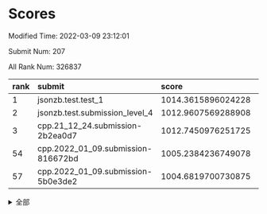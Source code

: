 # Scores

Modified Time: 2022-03-09 23:12:01

Submit Num: 207

All Rank Num: 326837

| rank |               submit               |       score        |       sigma        | pk_num |
| :--- | :--------------------------------- | :----------------- | :----------------- | :----- |
| 1    | jsonzb.test.test_1                 | 1014.3615896024228 | 0.8024309495595906 | 6319   |
| 2    | jsonzb.test.submission_level_4     | 1012.9607569288908 | 0.7856695265019404 | 6316   |
| 3    | cpp.21_12_24.submission-2b2ea0d7   | 1012.7450976251725 | 0.8148320282754478 | 6314   |
| 54   | cpp.2022_01_09.submission-816672bd | 1005.2384236749078 | 0.7109316647313947 | 6316   |
| 57   | cpp.2022_01_09.submission-5b0e3de2 | 1004.6819700730875 | 0.720472830400609  | 6314   |


<details>
<summary>全部</summary>

| rank |                 submit                 |       score        |       sigma        | pk_num |
| :--- | :------------------------------------- | :----------------- | :----------------- | :----- |
| 1    | jsonzb.test.test_1                     | 1014.3615896024228 | 0.8024309495595906 | 6319   |
| 2    | jsonzb.test.submission_level_4         | 1012.9607569288908 | 0.7856695265019404 | 6316   |
| 3    | cpp.21_12_24.submission-2b2ea0d7       | 1012.7450976251725 | 0.8148320282754478 | 6314   |
| 4    | gobigger.level_3.submission_level_3_14 | 1012.1815775787863 | 0.7817816283212009 | 6317   |
| 5    | gobigger.level_3.submission_level_3_33 | 1011.7702803159885 | 0.7810909809254181 | 6320   |
| 6    | gobigger.level_3.submission_level_3_0  | 1011.3719318959359 | 0.7639755791646713 | 6323   |
| 7    | gobigger.level_3.submission_level_3_20 | 1011.0404768875902 | 0.7848820366153029 | 6314   |
| 8    | gobigger.level_3.submission_level_3_49 | 1010.8584078756797 | 0.7791773638522653 | 6317   |
| 9    | gobigger.level_3.submission_level_3_5  | 1010.85751385134   | 0.7597220784685429 | 6312   |
| 10   | gobigger.level_3.submission_level_3_28 | 1010.7568137554031 | 0.7722507071382615 | 6315   |
| 11   | gobigger.level_3.submission_level_3_36 | 1010.7261753564926 | 0.7623019194903548 | 6312   |
| 12   | gobigger.level_3.submission_level_3_11 | 1010.6997734522809 | 0.7572586286711028 | 6311   |
| 13   | gobigger.level_3.submission_level_3_48 | 1010.6537524305635 | 0.7610009004740499 | 6314   |
| 14   | gobigger.level_3.submission_level_3_16 | 1010.6434170041695 | 0.7419557866995842 | 6315   |
| 15   | gobigger.level_3.submission_level_3_46 | 1010.6256910635893 | 0.7642888505822879 | 6312   |
| 16   | gobigger.level_3.submission_level_3_41 | 1010.6217980284175 | 0.7573831897571575 | 6320   |
| 17   | gobigger.level_3.submission_level_3_6  | 1010.4276520818671 | 0.7341998359443581 | 6317   |
| 18   | gobigger.level_3.submission_level_3_24 | 1010.3661129806668 | 0.7508479911294285 | 6314   |
| 19   | gobigger.level_3.submission_level_3_12 | 1010.2345802996676 | 0.7781343028284696 | 6320   |
| 20   | gobigger.level_3.submission_level_3_37 | 1010.1534103317227 | 0.7594076615770773 | 6319   |
| 21   | gobigger.level_3.submission_level_3_17 | 1010.0956458525945 | 0.7440089963075672 | 6315   |
| 22   | gobigger.level_3.submission_level_3_2  | 1010.0299826654775 | 0.7844600940699441 | 6318   |
| 23   | gobigger.level_3.submission_level_3_15 | 1010.0009520324429 | 0.7687735523001579 | 6316   |
| 24   | gobigger.level_3.submission_level_3_27 | 1009.9729908151266 | 0.7339348858863349 | 6314   |
| 25   | gobigger.level_3.submission_level_3_44 | 1009.8903274459025 | 0.7626617370087568 | 6315   |
| 26   | gobigger.level_3.submission_level_3_25 | 1009.8684610610862 | 0.7482334604243285 | 6322   |
| 27   | gobigger.level_3.submission_level_3_29 | 1009.8162191023495 | 0.7715303726803331 | 6310   |
| 28   | gobigger.level_3.submission_level_3_8  | 1009.7141776491021 | 0.7399955263607455 | 6314   |
| 29   | gobigger.level_3.submission_level_3_42 | 1009.7032898463251 | 0.7591932233471061 | 6314   |
| 30   | gobigger.level_3.submission_level_3_21 | 1009.7016096031193 | 0.7440771222656014 | 6313   |
| 31   | gobigger.level_3.submission_level_3_43 | 1009.6817307120089 | 0.7585046323236989 | 6318   |
| 32   | gobigger.level_3.submission_level_3_7  | 1009.6672718384448 | 0.7634548069846168 | 6315   |
| 33   | gobigger.level_3.submission_level_3_19 | 1009.626081714056  | 0.7497874900303254 | 6312   |
| 34   | gobigger.level_3.submission_level_3_35 | 1009.579361637401  | 0.7441609523112592 | 6315   |
| 35   | gobigger.level_3.submission_level_3_22 | 1009.4532323710699 | 0.7437257192365471 | 6314   |
| 36   | gobigger.level_3.submission_level_3_30 | 1009.4162476615005 | 0.753412954011542  | 6320   |
| 37   | gobigger.level_3.submission_level_3_34 | 1009.3992901437797 | 0.7244464585104473 | 6316   |
| 38   | gobigger.level_3.submission_level_3_45 | 1009.3019695137207 | 0.7471258082012051 | 6316   |
| 39   | gobigger.level_3.submission_level_3_26 | 1009.232271355507  | 0.7553039091324786 | 6314   |
| 40   | gobigger.level_3.submission_level_3_40 | 1009.1845693931814 | 0.7456858672769956 | 6313   |
| 41   | gobigger.level_3.submission_level_3_1  | 1009.1628764033777 | 0.7594510364038433 | 6311   |
| 42   | gobigger.level_3.submission_level_3_9  | 1009.1499277945513 | 0.7561059631968614 | 6317   |
| 43   | gobigger.level_3.submission_level_3_38 | 1009.0145644241331 | 0.7502317418993366 | 6316   |
| 44   | gobigger.level_3.submission_level_3_23 | 1008.9960534346353 | 0.7449367850005026 | 6313   |
| 45   | gobigger.level_3.submission_level_3_47 | 1008.978995889743  | 0.7541550659247788 | 6316   |
| 46   | gobigger.level_3.submission_level_3_13 | 1008.8796089544385 | 0.7543684189026808 | 6310   |
| 47   | gobigger.level_3.submission_level_3_18 | 1008.8258787429764 | 0.7559637216614253 | 6314   |
| 48   | gobigger.level_3.submission_level_3_32 | 1008.6869153585429 | 0.7507068495857112 | 6319   |
| 49   | gobigger.level_3.submission_level_3_31 | 1008.5841158412723 | 0.7654924083583863 | 6315   |
| 50   | gobigger.level_3.submission_level_3_39 | 1008.4234151873576 | 0.7496681013858923 | 6321   |
| 51   | gobigger.level_3.submission_level_3_4  | 1008.3952837298184 | 0.7394897895441165 | 6316   |
| 52   | gobigger.level_3.submission_level_3_10 | 1008.268043181263  | 0.7513884032907341 | 6321   |
| 53   | gobigger.level_3.submission_level_3_3  | 1008.1054697381711 | 0.7450606072261184 | 6316   |
| 54   | cpp.2022_01_09.submission-816672bd     | 1005.2384236749078 | 0.7109316647313947 | 6316   |
| 55   | gobigger.level_1.submission_level_1_46 | 1005.0791535946063 | 0.7158994449674594 | 6313   |
| 56   | gobigger.level_1.submission_level_1_39 | 1004.9657330178069 | 0.7335843417483661 | 6317   |
| 57   | cpp.2022_01_09.submission-5b0e3de2     | 1004.6819700730875 | 0.720472830400609  | 6314   |
| 58   | gobigger.level_1.submission_level_1_49 | 1004.5008167022607 | 0.7184515653570108 | 6317   |
| 59   | gobigger.level_1.submission_level_1_7  | 1004.3833948020878 | 0.7248843336541299 | 6318   |
| 60   | gobigger.level_1.submission_level_1_16 | 1004.3322591750162 | 0.712994330163886  | 6318   |
| 61   | gobigger.level_1.submission_level_1_19 | 1004.1978386096812 | 0.724441453463027  | 6317   |
| 62   | gobigger.level_1.submission_level_1_29 | 1004.1939992571773 | 0.7210064889567922 | 6316   |
| 63   | gobigger.level_1.submission_level_1_20 | 1004.1686623727255 | 0.7209848848420485 | 6311   |
| 64   | gobigger.level_1.submission_level_1_10 | 1004.1612923373189 | 0.7237511677950208 | 6318   |
| 65   | gobigger.level_1.submission_level_1_13 | 1004.0958971052925 | 0.7084725143462604 | 6317   |
| 66   | gobigger.level_1.submission_level_1_28 | 1003.9500231648946 | 0.7127173906922941 | 6316   |
| 67   | gobigger.level_1.submission_level_1_31 | 1003.9484729365532 | 0.7146112230645739 | 6320   |
| 68   | gobigger.level_1.submission_level_1_35 | 1003.9233983469321 | 0.7191834112931834 | 6313   |
| 69   | gobigger.level_1.submission_level_1_25 | 1003.8639132804245 | 0.7116220081811787 | 6318   |
| 70   | gobigger.level_1.submission_level_1_4  | 1003.8504889592257 | 0.7253314281913626 | 6321   |
| 71   | gobigger.level_1.submission_level_1_17 | 1003.8476568531295 | 0.7018439381063468 | 6316   |
| 72   | gobigger.level_1.submission_level_1_1  | 1003.8342233002992 | 0.7200170222598947 | 6316   |
| 73   | gobigger.level_1.submission_level_1_38 | 1003.7566193288674 | 0.7138178131442139 | 6315   |
| 74   | gobigger.level_1.submission_level_1_11 | 1003.6632174866919 | 0.7169703075513489 | 6320   |
| 75   | gobigger.level_1.submission_level_1_23 | 1003.5799632513982 | 0.7086682656058017 | 6311   |
| 76   | gobigger.level_1.submission_level_1_6  | 1003.5431291841957 | 0.7162873451420171 | 6317   |
| 77   | gobigger.level_1.submission_level_1_12 | 1003.4769853400492 | 0.7058410339773579 | 6312   |
| 78   | gobigger.level_1.submission_level_1_24 | 1003.3963438194875 | 0.7358990756686147 | 6317   |
| 79   | gobigger.level_1.submission_level_1_27 | 1003.3727574154827 | 0.7221209066379874 | 6311   |
| 80   | gobigger.level_1.submission_level_1_47 | 1003.3208930761857 | 0.7204709334655561 | 6314   |
| 81   | gobigger.level_1.submission_level_1_43 | 1003.2819566507133 | 0.7129742919055809 | 6314   |
| 82   | gobigger.level_1.submission_level_1_37 | 1003.2355691883529 | 0.7175369006295984 | 6318   |
| 83   | gobigger.level_1.submission_level_1_41 | 1003.235396044293  | 0.7230135527493337 | 6318   |
| 84   | gobigger.level_1.submission_level_1_0  | 1003.2212537797956 | 0.7049836220931567 | 6318   |
| 85   | gobigger.level_1.submission_level_1_30 | 1003.1769857758394 | 0.7078701752930607 | 6315   |
| 86   | gobigger.level_1.submission_level_1_36 | 1003.1756798271397 | 0.7090111427054655 | 6310   |
| 87   | gobigger.level_1.submission_level_1_45 | 1003.1007975655721 | 0.7296759539168638 | 6314   |
| 88   | gobigger.level_1.submission_level_1_9  | 1003.0789959707116 | 0.7148219913722136 | 6316   |
| 89   | gobigger.level_1.submission_level_1_5  | 1003.0153415927259 | 0.710841735965377  | 6313   |
| 90   | gobigger.level_1.submission_level_1_15 | 1003.0112178396186 | 0.7154374687463122 | 6312   |
| 91   | gobigger.level_1.submission_level_1_34 | 1002.8241627077384 | 0.7181545142458627 | 6319   |
| 92   | gobigger.level_1.submission_level_1_32 | 1002.8186354151367 | 0.7153209659485914 | 6317   |
| 93   | gobigger.level_1.submission_level_1_48 | 1002.7742284925469 | 0.7077011234691991 | 6319   |
| 94   | gobigger.level_1.submission_level_1_21 | 1002.7457896784707 | 0.7114435692996494 | 6318   |
| 95   | gobigger.level_1.submission_level_1_33 | 1002.7450927545893 | 0.7137905939153313 | 6316   |
| 96   | gobigger.level_1.submission_level_1_42 | 1002.6430546656862 | 0.7106636968861364 | 6316   |
| 97   | gobigger.level_1.submission_level_1_18 | 1002.5063334317855 | 0.7139180869471925 | 6318   |
| 98   | gobigger.level_1.submission_level_1_3  | 1002.5035556727929 | 0.7075393119668629 | 6322   |
| 99   | gobigger.level_1.submission_level_1_44 | 1002.459512166468  | 0.7071251837131102 | 6317   |
| 100  | gobigger.level_1.submission_level_1_22 | 1002.4450909308031 | 0.7129758709575887 | 6318   |
| 101  | gobigger.level_1.submission_level_1_2  | 1002.3771434229172 | 0.7124419384674807 | 6313   |
| 102  | gobigger.level_1.submission_level_1_8  | 1002.0512093068768 | 0.7178260650339211 | 6319   |
| 103  | gobigger.level_1.submission_level_1_40 | 1001.8357367593798 | 0.7028937752825553 | 6314   |
| 104  | gobigger.level_1.submission_level_1_26 | 1001.7085267011602 | 0.7176087574260009 | 6312   |
| 105  | gobigger.level_1.submission_level_1_14 | 1001.4813867236286 | 0.7020596097317614 | 6311   |
| 106  | gobigger.random.submission_random_28   | 997.875553989302   | 0.7142695538521288 | 6316   |
| 107  | gobigger.random.submission_random_23   | 997.6425211918231  | 0.7172551464189347 | 6313   |
| 108  | gobigger.random.submission_random_8    | 997.3676912767028  | 0.6990108445090792 | 6318   |
| 109  | gobigger.random.submission_random_19   | 997.1302684137681  | 0.704722329425499  | 6318   |
| 110  | gobigger.random.submission_random_6    | 997.1127560717404  | 0.7136606496254185 | 6317   |
| 111  | gobigger.random.submission_random_4    | 997.073269990756   | 0.7113662310410566 | 6310   |
| 112  | gobigger.random.submission_random_46   | 997.0044091917723  | 0.7092391729666189 | 6316   |
| 113  | gobigger.random.submission_random_16   | 996.9166607145208  | 0.7053659607012575 | 6316   |
| 114  | gobigger.random.submission_random_29   | 996.8835216541858  | 0.7103861262467306 | 6314   |
| 115  | gobigger.random.submission_random_5    | 996.789394576786   | 0.7118815101921546 | 6319   |
| 116  | gobigger.random.submission_random_45   | 996.632246602581   | 0.700549925698272  | 6316   |
| 117  | gobigger.random.submission_random_20   | 996.6182783535294  | 0.7149347333486302 | 6316   |
| 118  | gobigger.random.submission_random_26   | 996.5829457204297  | 0.7006602383413767 | 6314   |
| 119  | gobigger.random.submission_random_27   | 996.4999172625978  | 0.7066482573113481 | 6314   |
| 120  | gobigger.random.submission_random_42   | 996.492813377416   | 0.7043074818290352 | 6316   |
| 121  | gobigger.random.submission_random_33   | 996.4437021465873  | 0.7189292308053875 | 6315   |
| 122  | gobigger.random.submission_random_39   | 996.4285228933809  | 0.707870848635565  | 6316   |
| 123  | gobigger.random.submission_random_32   | 996.3045481597786  | 0.7108429309879891 | 6317   |
| 124  | gobigger.random.submission_random_0    | 996.2876203293235  | 0.7174171345555217 | 6317   |
| 125  | gobigger.random.submission_random_44   | 996.283079257015   | 0.7161037918970314 | 6319   |
| 126  | gobigger.random.submission_random_9    | 996.2829728265763  | 0.7107914559350643 | 6313   |
| 127  | gobigger.random.submission_random_13   | 996.2536786215663  | 0.7047747693927291 | 6317   |
| 128  | gobigger.random.submission_random_17   | 996.0954586866953  | 0.7234947291999222 | 6315   |
| 129  | gobigger.random.submission_random_36   | 996.0644387142584  | 0.717529836433364  | 6315   |
| 130  | gobigger.random.submission_random_24   | 996.0449947178292  | 0.7152062166943564 | 6315   |
| 131  | gobigger.random.submission_random_30   | 995.934348386702   | 0.7249464798060375 | 6315   |
| 132  | gobigger.random.submission_random_14   | 995.8794960243999  | 0.7237358657844798 | 6318   |
| 133  | gobigger.random.submission_random_18   | 995.8469204404992  | 0.7152908399332017 | 6310   |
| 134  | gobigger.random.submission_random_2    | 995.810004345308   | 0.7005048939869626 | 6315   |
| 135  | gobigger.random.submission_random_12   | 995.7890244110247  | 0.7124386411344259 | 6317   |
| 136  | gobigger.random.submission_random_25   | 995.7801778635578  | 0.7102748174079441 | 6317   |
| 137  | gobigger.random.submission_random_40   | 995.6794062208783  | 0.7091916758334728 | 6322   |
| 138  | gobigger.random.submission_random_1    | 995.6739501251321  | 0.7130775981430556 | 6317   |
| 139  | gobigger.random.submission_random_11   | 995.6403213559795  | 0.7248333331870294 | 6318   |
| 140  | gobigger.random.submission_random_15   | 995.6285929159587  | 0.7204182051351594 | 6317   |
| 141  | gobigger.random.submission_random_7    | 995.6026187188031  | 0.7097281140767885 | 6314   |
| 142  | gobigger.random.submission_random_48   | 995.5069182620214  | 0.7078791843748274 | 6309   |
| 143  | gobigger.random.submission_random_49   | 995.4919460353786  | 0.7099232120335502 | 6307   |
| 144  | gobigger.random.submission_random_31   | 995.3170361939975  | 0.7180718449852412 | 6314   |
| 145  | gobigger.random.submission_random_22   | 995.3052028836519  | 0.71422789360251   | 6313   |
| 146  | gobigger.random.submission_random_47   | 995.2640209298928  | 0.718946292775832  | 6313   |
| 147  | gobigger.random.submission_random_38   | 995.1684019781449  | 0.7153527734778174 | 6314   |
| 148  | gobigger.random.submission_random_35   | 995.1664084485984  | 0.7128878967886633 | 6319   |
| 149  | gobigger.random.submission_random_10   | 995.000437745769   | 0.696231865382097  | 6313   |
| 150  | gobigger.random.submission_random_3    | 994.8640412288838  | 0.7321854353280428 | 6313   |
| 151  | gobigger.random.submission_random_34   | 994.8309153608411  | 0.7075064879552712 | 6317   |
| 152  | gobigger.random.submission_random_41   | 994.7235108353916  | 0.7117526420839552 | 6318   |
| 153  | gobigger.random.submission_random_43   | 994.6278898864109  | 0.718150570227975  | 6316   |
| 154  | gobigger.random.submission_random_21   | 994.6237293762747  | 0.7256752151523351 | 6317   |
| 155  | gobigger.random.submission_random_37   | 994.5934401691377  | 0.714325465318697  | 6315   |
| 156  | gobigger.level_2.submission_level_2_49 | 994.310433466471   | 0.7367643712529559 | 6312   |
| 157  | gobigger.level_2.submission_level_2_14 | 994.0395434957347  | 0.7247200247815575 | 6313   |
| 158  | gobigger.level_2.submission_level_2_7  | 993.8036567975772  | 0.7124040725222627 | 6321   |
| 159  | gobigger.level_2.submission_level_2_41 | 993.5517619179152  | 0.7255417666603946 | 6317   |
| 160  | gobigger.level_2.submission_level_2_10 | 993.5077614397322  | 0.7400540571122287 | 6309   |
| 161  | gobigger.level_2.submission_level_2_9  | 993.4444879519676  | 0.7209319868122788 | 6319   |
| 162  | gobigger.level_2.submission_level_2_12 | 993.3154987661571  | 0.7379143995857372 | 6316   |
| 163  | gobigger.level_2.submission_level_2_21 | 993.239156775838   | 0.7450939114162177 | 6316   |
| 164  | gobigger.level_2.submission_level_2_29 | 993.1955050776545  | 0.7375183773156392 | 6318   |
| 165  | gobigger.level_2.submission_level_2_32 | 993.1349828743046  | 0.7353140783767014 | 6324   |
| 166  | gobigger.level_2.submission_level_2_48 | 993.1257138432208  | 0.7437395694793857 | 6309   |
| 167  | gobigger.level_2.submission_level_2_30 | 993.0551413537671  | 0.7474024052293887 | 6316   |
| 168  | gobigger.level_2.submission_level_2_43 | 993.0510124068553  | 0.741751409218135  | 6313   |
| 169  | gobigger.level_2.submission_level_2_44 | 992.9846712690937  | 0.7488192427894474 | 6310   |
| 170  | gobigger.level_2.submission_level_2_31 | 992.9312113838766  | 0.7217763825141484 | 6312   |
| 171  | gobigger.level_2.submission_level_2_2  | 992.8820316569073  | 0.7476611184149704 | 6317   |
| 172  | gobigger.level_2.submission_level_2_45 | 992.8627384363276  | 0.7347041068867712 | 6317   |
| 173  | gobigger.level_2.submission_level_2_34 | 992.77089407965    | 0.736025412783415  | 6317   |
| 174  | gobigger.level_2.submission_level_2_26 | 992.7587873663398  | 0.7422151292382775 | 6321   |
| 175  | gobigger.level_2.submission_level_2_18 | 992.6967676818438  | 0.7384258847641475 | 6320   |
| 176  | gobigger.level_2.submission_level_2_8  | 992.6439557328085  | 0.7671378653038846 | 6312   |
| 177  | gobigger.level_2.submission_level_2_19 | 992.5822396324847  | 0.7299955808919019 | 6309   |
| 178  | gobigger.level_2.submission_level_2_3  | 992.4961580223882  | 0.7302464133016161 | 6316   |
| 179  | gobigger.level_2.submission_level_2_20 | 992.3379012392464  | 0.7591365540376326 | 6318   |
| 180  | gobigger.level_2.submission_level_2_27 | 992.3109979845409  | 0.74469720116124   | 6316   |
| 181  | gobigger.level_2.submission_level_2_13 | 992.1885709761815  | 0.7355978514002757 | 6315   |
| 182  | gobigger.level_2.submission_level_2_47 | 992.1149794273531  | 0.7488220910999647 | 6319   |
| 183  | gobigger.level_2.submission_level_2_28 | 992.051295725436   | 0.7342065116537688 | 6313   |
| 184  | gobigger.level_2.submission_level_2_4  | 991.8293574648195  | 0.7516680413155468 | 6315   |
| 185  | gobigger.level_2.submission_level_2_36 | 991.8219483321386  | 0.744310152561209  | 6319   |
| 186  | gobigger.level_2.submission_level_2_46 | 991.79227038605    | 0.763117779597905  | 6319   |
| 187  | gobigger.level_2.submission_level_2_0  | 991.5757744858804  | 0.7508244252502905 | 6316   |
| 188  | gobigger.level_2.submission_level_2_40 | 991.4795474026757  | 0.7426181538479943 | 6321   |
| 189  | gobigger.level_2.submission_level_2_5  | 991.4185301317516  | 0.7642075351214119 | 6317   |
| 190  | gobigger.level_2.submission_level_2_22 | 991.4150039648435  | 0.7296652818399282 | 6318   |
| 191  | gobigger.level_2.submission_level_2_39 | 991.3253144096974  | 0.7503875124883018 | 6315   |
| 192  | gobigger.level_2.submission_level_2_17 | 991.2574321192924  | 0.7586048216469659 | 6315   |
| 193  | gobigger.level_2.submission_level_2_6  | 991.2396507663314  | 0.7569310226723239 | 6323   |
| 194  | gobigger.level_2.submission_level_2_23 | 991.2285444175435  | 0.7474421567076582 | 6315   |
| 195  | gobigger.level_2.submission_level_2_35 | 991.1496173142527  | 0.735481842014561  | 6315   |
| 196  | gobigger.level_2.submission_level_2_16 | 991.1124875945796  | 0.7469925007210725 | 6313   |
| 197  | gobigger.level_2.submission_level_2_38 | 991.0468748981731  | 0.7627180145883843 | 6316   |
| 198  | gobigger.level_2.submission_level_2_24 | 991.0174288941997  | 0.7624511416876536 | 6317   |
| 199  | gobigger.level_2.submission_level_2_15 | 990.878994799445   | 0.7551348496012307 | 6318   |
| 200  | gobigger.level_2.submission_level_2_37 | 990.5053646393452  | 0.787592287703229  | 6314   |
| 201  | gobigger.level_2.submission_level_2_1  | 990.5026920577162  | 0.7656183470694312 | 6317   |
| 202  | gobigger.level_2.submission_level_2_11 | 990.3698527551094  | 0.7739003871426804 | 6313   |
| 203  | gobigger.level_2.submission_level_2_42 | 990.3322139535707  | 0.7698407708760565 | 6318   |
| 204  | gobigger.level_2.submission_level_2_33 | 990.0467043072312  | 0.7689667060492846 | 6314   |
| 205  | gobigger.level_2.submission_level_2_25 | 989.6313224014928  | 0.792159419315736  | 6317   |
| 206  | gobigger.none.submission_none_0        | 977.9675022205238  | 1.2319031843022672 | 6313   |
| 207  | gobigger.none.submission_none_1        | 977.1319653852543  | 1.3775897770426957 | 6312   |

</details>